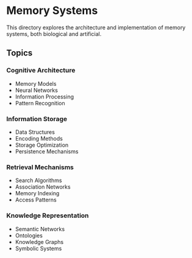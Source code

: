 # Memory Systems

This directory explores the architecture and implementation of memory systems, both biological and artificial.

## Topics

### Cognitive Architecture
- Memory Models
- Neural Networks
- Information Processing
- Pattern Recognition

### Information Storage
- Data Structures
- Encoding Methods
- Storage Optimization
- Persistence Mechanisms

### Retrieval Mechanisms
- Search Algorithms
- Association Networks
- Memory Indexing
- Access Patterns

### Knowledge Representation
- Semantic Networks
- Ontologies
- Knowledge Graphs
- Symbolic Systems
